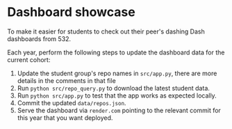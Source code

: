 # Dashboard showcase

To make it easier for students to check out their peer's dashing Dash dashboards from 532.

Each year, perform the following steps to update the dashboard data for the current cohort:

1. Update the student group's repo names in `src/app.py`, there are more details in the comments in that file
2. Run `python src/repo_query.py` to download the latest student data.
3. Run `python src/app.py` to test that the app works as expected locally.
4. Commit the updated `data/repos.json`.
5. Serve the dashboard via `render.com` pointing to the relevant commit for this year that you want deployed.
